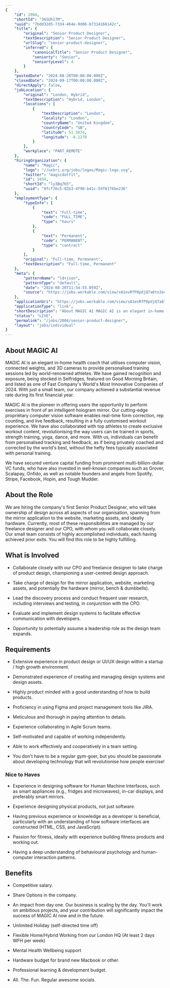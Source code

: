 ```yaml
---
{
	"id": 2004,
	"shortId": "36SUh17M",
	"uuid": "7bdd32d5-7334-464e-9d06-b7314166142c",
	"title": {
		"original": "Senior Product Designer",
		"textDescription": "Senior Product Designer",
		"urlSlug": "senior-product-designer",
		"inferred": {
			"canonicalTitle": "Senior Product Designer",
			"seniorty": "Senior",
			"seniortyLevel": 4
		}
	},
	"postedDate": "2024-08-20T00:00:00.000Z",
	"closedDate": "2024-09-17T00:00:00.000Z",
	"directApply": false,
	"jobLocation": {
		"original": "London, Hybrid",
		"textDescription": "Hybrid, London",
		"locations": [
			{
				"textDescription": "London",
				"locality": "London",
				"countryName": "United Kingdom",
				"countryCode": "GB",
				"latitude": 51.5074,
				"longitude": -0.1278
			}
		],
		"workplace": "PART_REMOTE"
	},
	"hiringOrganization": {
		"name": "Magic",
		"logo": "//uxbri.org/jobs/logos/Magic-logo.svg",
		"twitter": "magicdotfit",
		"id": 1034,
		"shortId": "ly3Bq7H3",
		"uuid": "0fcf76c5-82b3-4f90-b41c-54f6176be236"
	},
	"employmentType": {
		"typeInfo": [
			{
				"text": "Full-time",
				"code": "FULL_TIME",
				"type": "hours"
			},
			{
				"text": "Permanent",
				"code": "PERMANENT",
				"type": "contract"
			}
		],
		"original": "Full-time, Permanent",
		"textDescription": "Full-time, Permanent"
	},
	"meta": {
		"patternName": "ld+json",
		"patternType": "default",
		"date": "2024-08-20T11:54:55.059Z",
		"source": "https://jobs.workable.com/view/sA1evRfP8pdjQ7a6tn3oce/hybrid-senior-product-designer-in-london-at-magic"
	},
	"applicationUri": "https://jobs.workable.com/view/sA1evRfP8pdjQ7a6tn3oce/hybrid-senior-product-designer-in-london-at-magic",
	"applicationType": "link",
	"shortDescription": "About MAGIC AI MAGIC AI is an elegant in-home- health coach that utilises computer vision, connected weights, and 3D cameras to provide personalised training sessions led by world-renowned- athletes.",
	"status": "LIVE",
	"permalink": "/jobs/2004/senior-product-designer",
	"layout": "jobs/individual"
}
---
```

<h2>About MAGIC AI</h2><p>MAGIC AI is an elegant in-home health coach that utilises computer vision, connected weights, and 3D cameras to provide personalised training sessions led by world-renowned athletes. We have gained recognition and exposure, being stocked in Selfridges, featured on Good Morning Britain, and listed as one of Fast Company's World's Most Innovative Companies of 2024. With just a small team, our company achieved a substantial revenue rate during its first financial year.</p><p>MAGIC AI is the pioneer in offering users the opportunity to perform exercises in front of an intelligent hologram mirror. Our cutting-edge proprietary computer vision software enables real-time form correction, rep counting, and live feedback, resulting in a fully customised workout experience. We have also collaborated with top athletes to create exclusive workout content, revolutionising the way users can be trained in sports, strength training, yoga, dance, and more. With us, individuals can benefit from personalised tracking and feedback, as if being privately coached and corrected by the world's best, without the hefty fees typically associated with personal training.</p><p>We have secured venture capital funding from prominent multi-billion-dollar VC funds, who have also invested in well-known companies such as Grover, Scalapay, Onfido, as well as notable founders and angels from Spotify, Stripe, Facebook, Hopin, and Tough Mudder.</p><h2>About the Role</h2><p>We are hiring the company's first Senior Product Designer, who will take ownership of design across all aspects of our organisation, spanning from the mirror application to the website, marketing assets, and ideally hardware. Currently, most of these responsibilities are managed by our freelance designer and our CPO, with whom you will collaborate closely. Our small team consists of highly accomplished individuals, each having achieved prior exits. You will find this role to be highly fulfilling.</p><h2>What is Involved</h2><ul><li><p>Collaborate closely with our CPO and freelance designer to take charge of product design, championing a user-centred design approach.</p></li><li><p>Take charge of design for the mirror application, website, marketing assets, and potentially the hardware (mirror, bench &amp; dumbbells).</p></li><li><p>Lead the discovery process and conduct frequent user research, including interviews and testing, in conjunction with the CPO.</p></li><li><p>Evaluate and implement design systems to facilitate effective communication with developers.</p></li><li><p>Opportunity to potentially assume a leadership role as the design team expands.</p></li></ul><h2>Requirements</h2><ul><li><p>Extensive experience in product design or UI/UX design within a startup / high growth environment.</p></li><li><p>Demonstrated experience of creating and managing design systems and design assets.</p></li><li><p>Highly product minded with a good understanding of how to build products.</p></li><li><p>Proficiency in using Figma and project management tools like JIRA.</p></li><li><p>Meticulous and thorough in paying attention to details.</p></li><li><p>Experience collaborating in Agile Scrum teams.</p></li><li><p>Self-motivated and capable of working independently.</p></li><li><p>Able to work effectively and cooperatively in a team setting.</p></li><li><p>You don't have to be a regular gym-goer, but you should be passionate about developing technology that will revolutionise how people exercise!</p></li></ul><h3>Nice to Haves</h3><ul><li><p>Experience in designing software for Human Machine Interfaces, such as smart appliances (e.g., fridges and microwaves), in-car displays, and preferably smart mirrors.</p></li><li><p>Experience designing physical products, not just software.</p></li><li><p>Having previous experience or knowledge as a developer is beneficial, particularly with an understanding of how software interfaces are constructed (HTML, CSS, and JavaScript).</p></li><li><p>Passion for fitness, ideally with experience building fitness products and working out.</p></li><li><p>Having a deep understanding of behavioural psychology and human-computer interaction patterns.</p></li></ul><h2><strong>Benefits</strong></h2><ul><li><p>Competitive salary.</p></li><li><p>Share Options in the company.</p></li><li><p>An impact from day one. Our business is scaling by the day. You'll work on ambitious projects, and your contribution will significantly impact the success of MAGIC AI now and in the future.</p></li><li><p>Unlimited Holiday (self-directed time off)</p></li><li><p>Flexible Home/Hybrid Working from our London HQ (At least 2 days WFH per week)</p></li><li><p>Mental Health Wellbeing support</p></li><li><p>Hardware budget for brand new Macbook or other.</p></li><li><p>Professional learning &amp; development budget.</p></li><li><p>All. The. Fun. Regular awesome socials.</p></li></ul>
